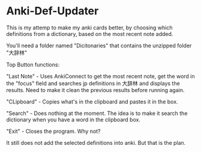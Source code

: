 # Anki-Def-Updater
This is my attemp to make my anki cards better, by choosing which definitions from a dictionary, based on the most recent note added.

You'll need a folder named "Dicitonaries" that contains the unzipped folder "大辞林"

Top Button functions:

"Last Note" - Uses AnkiConnect to get the most recent note, get the word in the "focus" field and searches jp definitions in 大辞林 and displays the results. Need to make it clean the previous results before running again.

"CLipboard" - Copies what's in the clipboard and pastes it in the box.

"Search" - Does nothing at the moment. The idea is to make it search the dictionary when you have a word in the clipboard box.

"Exit" - Closes the program. Why not?


It still does not add the selected definitions into anki. But that is the plan.

